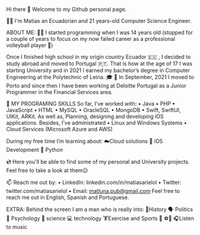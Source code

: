 Hi there 👋
Welcome to my Github personal page.

🙋‍♂️ I'm Matias an Ecuadorian and 21 years-old Computer Science Engineer.

ABOUT ME:
🧑‍💻 I started programming when I was 14 years old (stopped for a couple of years to focus on my now failed career as a professional volleyball player 🤪)

Once I finished high school in my origin country Ecuador 🇪🇨  , I decided to study abroad and moved to Portugal 🇵🇹. That is how at the age of 17 I was starting University and in 2021 I earned my bachelor’s degree in Computer Engineering at the Polytechnic of Leiria. 🎓
💼 In September, 2021 I moved to Porto and since then I have been working at Deloitte Portugal as a Junior Programmer in the Financial Services area. 

💬 MY PROGRAMING SKILLS
So far, I've worked with:
•	Java
•	PHP
•	JavaScript
•	HTML
•	MySQL
•	OracleSQL
•	MongoDB
•	Swift, SwiftUI, UIKit, ARKit. As well as, Planning, designing and developing iOS applications.
Besides, I’ve administrated
•	Linux and Windows Systems
•	Cloud Services (Microsoft Azure and AWS) 

During my free time I’m learning about:
☁️Cloud solutions
🍎 iOS Development
🐍 Python

💿 Here you'll be able to find some of my personal and University projects. Feel free to take a look at them😉

📫 Reach me out by:
•	LinkedIn: linkedin.com/in/matiasarielol
•	Twitter: twitter.com/matiasarielol
•	Email: matluna.pub@gmail.com
Feel free to reach me out in English, Spanish and Portuguese. 

EXTRA:
Behind the screen I am a man who is really into: 
📜History
🗣 Politics 
🧠 Psychology 
🧪 science 
💻 technology 
🏋️Exercise and Sports 🏐 ⚽🎾
🎧Listen to music
